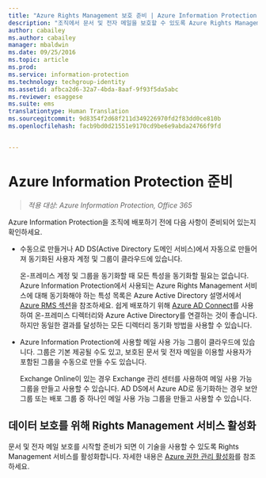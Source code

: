 ```yaml
---
title: "Azure Rights Management 보호 준비 | Azure Information Protection"
description: "조직에서 문서 및 전자 메일을 보호할 수 있도록 Azure Rights Management 서비스를 사용할 준비가 완료되었는지 확인하세요."
author: cabailey
ms.author: cabailey
manager: mbaldwin
ms.date: 09/25/2016
ms.topic: article
ms.prod: 
ms.service: information-protection
ms.technology: techgroup-identity
ms.assetid: afbca2d6-32a7-4bda-8aaf-9f93f5da5abc
ms.reviewer: esaggese
ms.suite: ems
translationtype: Human Translation
ms.sourcegitcommit: 9d8354f2d68f211d349226970fd2f83dd0ce810b
ms.openlocfilehash: facb9bd0d21551e9170cd9be6e9abda24766f9fd


---
```


# <a name="preparing-for-azure-information-protection"></a>Azure Information Protection 준비

>*적용 대상: Azure Information Protection, Office 365*

Azure Information Protection을 조직에 배포하기 전에 다음 사항이 준비되어 있는지 확인하세요.

-   수동으로 만들거나 AD DS(Active Directory 도메인 서비스)에서 자동으로 만들어져 동기화된 사용자 계정 및 그룹이 클라우드에 있습니다.

    온-프레미스 계정 및 그룹을 동기화할 때 모든 특성을 동기화할 필요는 없습니다. Azure Information Protection에서 사용되는 Azure Rights Management 서비스에 대해 동기화해야 하는 특성 목록은 Azure Active Directory 설명서에서 [Azure RMS 섹션](/active-directory/active-directory-aadconnectsync-attributes-synchronized#azure-rms)을 참조하세요. 쉽게 배포하기 위해 [Azure AD Connect](/active-directory/active-directory-aadconnectsync-whatis)를 사용하여 온-프레미스 디렉터리와 Azure Active Directory를 연결하는 것이 좋습니다. 하지만 동일한 결과를 달성하는 모든 디렉터리 동기화 방법을 사용할 수 있습니다.

-   Azure Information Protection에 사용할 메일 사용 가능 그룹이 클라우드에 있습니다. 그룹은 기본 제공될 수도 있고, 보호된 문서 및 전자 메일을 이용할 사용자가 포함된 그룹을 수동으로 만들 수도 있습니다.

    Exchange Online이 있는 경우 Exchange 관리 센터를 사용하여 메일 사용 가능 그룹을 만들고 사용할 수 있습니다. AD DS에서 Azure AD로 동기화하는 경우 보안 그룹 또는 배포 그룹 중 하나인 메일 사용 가능 그룹을 만들고 사용할 수 있습니다.

## <a name="activate-the-rights-management-service-for-data-protection"></a>데이터 보호를 위해 Rights Management 서비스 활성화
문서 및 전자 메일 보호를 시작할 준비가 되면 이 기술을 사용할 수 있도록 Rights Management 서비스를 활성화합니다. 자세한 내용은 [Azure 권한 관리 활성화](../deploy-use/activate-service.md)를 참조하세요.






<!--HONumber=Nov16_HO2-->


